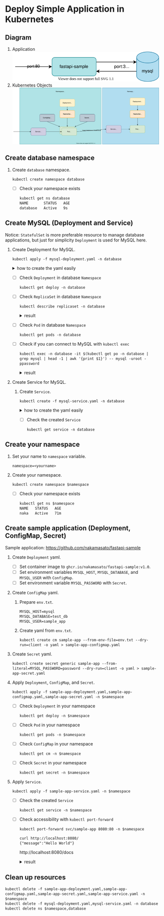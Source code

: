 # Deploy Simple Application in Kubernetes

## Diagram
1. Application
    ![](diagram.drawio.svg)
1. Kubernetes Objects
    ![](kubernetes-object.drawio.svg)


## Create database namespace

1. Create `database` namespace.
    ```
    kubectl create namespace database
    ```

    - [ ] Check your namespace exists

        ```
        kubectl get ns database
        NAME       STATUS   AGE
        database   Active   9s
        ```

## Create MySQL (Deployment and Service)

Notice: `StatefulSet` is more preferable resource to manage database applications, but just for simplicity `Deployment` is used for MySQL here.

1. Create Deployment for MySQL.

    ```
    kubectl apply -f mysql-deployment.yaml -n database
    ```

    <details><summary>how to create the yaml easily</summary>

    Create base yaml file:

    ```
    kubectl create deploy mysql --image=mysql:5.7 --dry-run=client -o yaml > mysql-deployment.yaml
    ```

    Add required `env`:

    ```yaml
        env:
          - name: MYSQL_ROOT_PASSWORD
            value: password
          - name: MYSQL_DATABASE
            value: test_db
          - name: MYSQL_USER
            value: sample_app
          - name: MYSQL_PASSWORD
            value: password
    ```

    </details>

    - [ ] Check `Deployment` in database `Namespace`

        ```
        kubectl get deploy -n database
        ```

    - [ ] Check `ReplicaSet` in database `Namespace`

        ```
        kubectl describe replicaset -n database
        ```

        <details><summary>result</summary>

            ...
            Controlled By:  Deployment/mysql
            ...

        </details>

    - [ ] Check `Pod` in database `Namespace`

        ```
        kubectl get pods -n database
        ```

    - [ ] Check if you can connect to MySQL with `kubectl exec`

        ```
        kubectl exec -n database -it $(kubectl get po -n database | grep mysql | head -1 | awk '{print $1}') -- mysql -uroot -ppassword
        ```

        <details><summary>result</summary>

        ```sql
        mysql: [Warning] Using a password on the command line interface can be insecure.
        Welcome to the MySQL monitor.  Commands end with ; or \g.
        Your MySQL connection id is 3
        Server version: 5.7.35 MySQL Community Server (GPL)

        Copyright (c) 2000, 2021, Oracle and/or its affiliates.

        Oracle is a registered trademark of Oracle Corporation and/or its
        affiliates. Other names may be trademarks of their respective
        owners.

        Type 'help;' or '\h' for help. Type '\c' to clear the current input statement.

        mysql>
        ```

        </details>

1. Create Service for MySQL.

    1. Create `Service`.

        ```
        kubectl create -f mysql-service.yaml -n database
        ```

        <details><summary>how to create the yaml easily</summary>

        ```
        kubectl create service clusterip mysql --tcp=3306 --dry-run=client --output yaml > mysql-service.yaml
        ```

        </details>

        - [ ] Check the created `Service`

            ```
            kubectl get service -n database
            ```

## Create your namespace

1. Set your name to `namespace` variable.

    ```
    namespace=<yourname>
    ```
1. Create your namespace.
    ```
    kubectl create namespace $namespace
    ```

    - [ ] Check your namespace exists

        ```
        kubectl get ns $namespace
        NAME   STATUS   AGE
        naka   Active   71m
        ```

## Create sample application (Deployment, ConfigMap, Secret)

Sample application: https://github.com/nakamasato/fastapi-sample

1. Create `Deployment` yaml.

    - [ ] Set container image to `ghcr.io/nakamasato/fastapi-sample:v1.0`.
    - [ ] Set environment variables `MYSQL_HOST`, `MYSQL_DATABASE`, and `MYSQL_USER` with `ConfigMap`.
    - [ ] Set environment variable `MYSQL_PASSWORD` with `Secret`.

1. Create `ConfigMap` yaml.

    1. Prepare `env.txt`.

        ```
        MYSQL_HOST=mysql
        MYSQL_DATABASE=test_db
        MYSQL_USER=sample_app
        ```
    1. Create yaml from `env.txt`.
        ```
        kubectl create cm sample-app --from-env-file=env.txt --dry-run=client -o yaml > sample-app-configmap.yaml
        ```

1. Create `Secret` yaml.

    ```
    kubectl create secret generic sample-app --from-literal=MYSQL_PASSWORD=password --dry-run=client -o yaml > sample-app-secret.yaml
    ```

1. Apply `Deployment`, `ConfigMap`, and `Secret`.

    ```
    kubectl apply -f sample-app-deployment.yaml,sample-app-configmap.yaml,sample-app-secret.yaml -n $namespace
    ```

    - [ ] Check `Deployment` in your namespace

        ```
        kubectl get deploy -n $namespace
        ```

    - [ ] Check `Pod` in your namespace

        ```
        kubectl get pods -n $namespace
        ```

    - [ ] Check `ConfigMap` in your namespace

        ```
        kubectl get cm -n $namespace
        ```

    - [ ] Check `Secret` in your namespace

        ```
        kubectl get secret -n $namespace
        ```

1. Apply `Service`.

    ```
    kubectl apply -f sample-app-service.yaml -n $namespace
    ```

    - [ ] Check the created `Service`

        ```
        kubectl get service -n $namespace
        ```

    - [ ] Check accessibility with `kubectl port-forward`


        ```
        kubectl port-forward svc/sample-app 8080:80 -n $namespace
        ```

        ```
        curl http://localhost:8080/
        {"message":"Hello World"}
        ```

        http://localhost:8080/docs

        <details><summary>result</summary>

        ![](https://github.com/nakamasato/fastapi-sample/blob/c91117165e1babe07a3d42310876f727058ae6a0/docs/fast-api.png)

        </details>

## Clean up resources

```
kubectl delete -f sample-app-deployment.yaml,sample-app-configmap.yaml,sample-app-secret.yaml,sample-app-service.yaml -n $namespace
kubectl delete -f mysql-deployment.yaml,mysql-service.yaml -n database
kubectl delete ns $namespace,database
```
